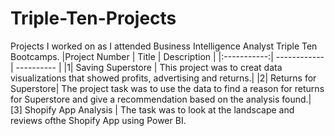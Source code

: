 # Triple-Ten-Projects
Projects I worked on as I attended Business Intelligence Analyst Triple Ten Bootcamps.
|Project Number | Title | Description |
|:-----------:| ------------ | ---------- |
|1| Saving Superstore | This project was to creat data visualizations that showed profits, advertising and returns.|
|2| Returns for Superstore| The project task was to use the data to find a reason for returns for Superstore and give a recommendation based on the analysis found.|
[3] Shopify App Analysis | The task was to look at the landscape and reviews ofthe Shopify App using Power BI.
